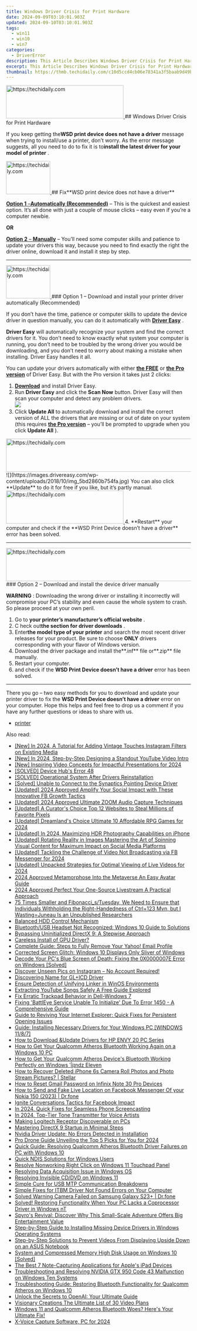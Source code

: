 ```yaml
---
title: Windows Driver Crisis for Print Hardware
date: 2024-09-09T03:10:01.903Z
updated: 2024-09-10T03:10:01.903Z
tags:
  - win11
  - win10
  - win7
categories:
  - DriverError
description: This Article Describes Windows Driver Crisis for Print Hardware
excerpt: This Article Describes Windows Driver Crisis for Print Hardware
thumbnail: https://thmb.techidaily.com/c10d5ccd4cb06e78341a3f5baab9d49b6bafa6bc56839eb08156ddb3e8984bdd.jpg
---
```


<!-- affiliate ads begin -->
<a href="https://25home.pxf.io/c/5597632/2123479/16836" target="_top" id="2123479">
  <img src="//a.impactradius-go.com/display-ad/16836-2123479" border="0" alt="https://techidaily.com" width="320" height="90"/>
</a>
<img height="0" width="0" src="https://25home.pxf.io/i/5597632/2123479/16836" style="position:absolute;visibility:hidden;" border="0" />
<!-- affiliate ads end -->
## Windows Driver Crisis for Print Hardware

 If you keep getting the**WSD print device does not have a driver** message when trying to install/use a printer, don’t worry. As the error message suggests, all you need to do to fix it is to**install the latest driver for your model of printer** .

<!-- affiliate ads begin -->
<a href="https://25home.pxf.io/c/5597632/2123466/16836" target="_top" id="2123466">
  <img src="//a.impactradius-go.com/display-ad/16836-2123466" border="0" alt="https://techidaily.com" width="120" height="90"/>
</a>
<img height="0" width="0" src="https://25home.pxf.io/i/5597632/2123466/16836" style="position:absolute;visibility:hidden;" border="0" />
<!-- affiliate ads end -->
## Fix**WSD print device does not have a driver**

[**Option 1** –**Automatically (Recommended)**](#O1) – This is the quickest and easiest option. It’s all done with just a couple of mouse clicks – easy even if you’re a computer newbie.

**OR**

[**Option 2** – **Manually**](https://my-balance-meals.pxf.io/1r0rrg) – You’ll need some computer skills and patience to update your drivers this way, because you need to find exactly the right the driver online, download it and install it step by step.

---

<!-- affiliate ads begin -->
<a href="https://aligracehair.sjv.io/c/5597632/2115909/19272" target="_top" id="2115909">
  <img src="//a.impactradius-go.com/display-ad/19272-2115909" border="0" alt="https://techidaily.com" width="120" height="90"/>
</a>
<img height="0" width="0" src="https://aligracehair.sjv.io/i/5597632/2115909/19272" style="position:absolute;visibility:hidden;" border="0" />
<!-- affiliate ads end -->
### Option 1 – Download and install your printer driver automatically (Recommended)

 If you don’t have the time, patience or computer skills to update the device driver in question manually, you can do it automatically with **[Driver Easy](https://tools.techidaily.com/drivereasy/download/)**  .

**Driver Easy** will automatically recognize your system and find the correct drivers for it. You don’t need to know exactly what system your computer is running, you don’t need to be troubled by the wrong driver you would be downloading, and you don’t need to worry about making a mistake when installing. Driver Easy handles it all.

 You can update your drivers automatically with either **[the FREE](https://tools.techidaily.com/drivereasy/download/)**  or **[the Pro version](https://tools.techidaily.com/drivereasy/download/)**  of Driver Easy. But with the Pro version it takes just 2 clicks:

1. **[Download](https://tools.techidaily.com/drivereasy/download/)**  and install Driver Easy.
2. Run **Driver Easy**  and click the **Scan Now**  button. Driver Easy will then scan your computer and detect any problem drivers.  
![](https://images.drivereasy.com/wp-content/uploads/2018/10/img_5bd2859b6aeff.jpg)
3. Click **Update All**  to automatically download and install the correct version of ALL the drivers that are missing or out of date on your system (this requires **[the Pro version](https://tools.techidaily.com/drivereasy/download/)**  – you’ll be prompted to upgrade when you click **Update All** ).  
<!-- affiliate ads begin -->
<a href="https://ephamedtechinc.pxf.io/c/5597632/2139322/26400" target="_top" id="2139322">
  <img src="//a.impactradius-go.com/display-ad/26400-2139322" border="0" alt="https://techidaily.com" width="728" height="90"/>
</a>
<img height="0" width="0" src="https://ephamedtechinc.pxf.io/i/5597632/2139322/26400" style="position:absolute;visibility:hidden;" border="0" />
<!-- affiliate ads end -->
![](https://images.drivereasy.com/wp-content/uploads/2018/10/img_5bd2860b754fa.jpg)  
 You can also click **Update** to do it for free if you like, but it’s partly manual.
<!-- affiliate ads begin -->
<a href="https://wigfever.sjv.io/c/5597632/2014853/22899" target="_top" id="2014853">
  <img src="//a.impactradius-go.com/display-ad/22899-2014853" border="0" alt="https://techidaily.com" width="320" height="90"/>
</a>
<img height="0" width="0" src="https://wigfever.sjv.io/i/5597632/2014853/22899" style="position:absolute;visibility:hidden;" border="0" />
<!-- affiliate ads end -->
4. **Restart** your computer and check if the **WSD Print Device doesn’t have a driver** error has been solved.

---

<!-- affiliate ads begin -->
<a href="https://ephamedtechinc.pxf.io/c/5597632/2136613/26400" target="_top" id="2136613">
  <img src="//a.impactradius-go.com/display-ad/26400-2136613" border="0" alt="https://techidaily.com" width="728" height="90"/>
</a>
<img height="0" width="0" src="https://ephamedtechinc.pxf.io/i/5597632/2136613/26400" style="position:absolute;visibility:hidden;" border="0" />
<!-- affiliate ads end -->
### Option 2 – Download and install the device driver manually

**WARNING** : Downloading the wrong driver or installing it incorrectly will compromise your PC’s stability and even cause the whole system to crash. So please proceed at your own peril.

1. Go to **your printer’s manufacturer’s official website** .
2. C heck out**the section for driver downloads** .
3. Enter**the model type of your printer** and search the most recent driver releases for your product.  Be sure to choose **ONLY** drivers corresponding with your flavor of Windows version.
4. Download the driver package and install the**.inf** file or**.zip** file manually.
5. Restart your computer.
6. and check if the **WSD Print Device doesn’t have a driver** error has been solved.

---

 There you go – two easy methods for you to download and update your printer driver to fix the **WSD Print Device doesn’t have a driver**  error on your computer. Hope this helps and feel free to drop us a comment if you have any further questions or ideas to share with us.

* [printer](https://tools.techidaily.com/drivereasy/download/)

<ins class="adsbygoogle"
     style="display:block"
     data-ad-format="autorelaxed"
     data-ad-client="ca-pub-7571918770474297"
     data-ad-slot="1223367746"></ins>



<ins class="adsbygoogle"
     style="display:block"
     data-ad-client="ca-pub-7571918770474297"
     data-ad-slot="8358498916"
     data-ad-format="auto"
     data-full-width-responsive="true"></ins>

<span class="atpl-alsoreadstyle">Also read:</span>
<div><ul>
<li><a href="https://instagram-videos.techidaily.com/new-in-2024-a-tutorial-for-adding-vintage-touches-instagram-filters-on-existing-media/"><u>[New] In 2024, A Tutorial for Adding Vintage Touches  Instagram Filters on Existing Media</u></a></li>
<li><a href="https://youtube-tips.techidaily.com/n-2024-step-by-step-designing-a-standout-youtube-video-intro/"><u>[New] In 2024, Step-by-Step  Designing a Standout YouTube Video Intro</u></a></li>
<li><a href="https://fox-blue.techidaily.com/new-inspiring-video-concepts-for-impactful-presentations-for-2024/"><u>[New] Inspiring Video Concepts for Impactful Presentations for 2024</u></a></li>
<li><a href="https://driver-error.techidaily.com/solved-device-hubs-error-48/"><u>[SOLVED] Device Hub's Error 48</u></a></li>
<li><a href="https://driver-error.techidaily.com/solved-operational-system-after-drivers-reinstallation/"><u>[SOLVED] Operational System After Drivers Reinstallation</u></a></li>
<li><a href="https://driver-error.techidaily.com/solved-unable-to-connect-to-the-synaptics-pointing-device-driver/"><u>[Solved] Unable to Connect to the Synaptics Pointing Device Driver</u></a></li>
<li><a href="https://facebook-videos.techidaily.com/updated-2024-approved-amplify-your-social-impact-with-these-innovative-fb-growth-tactics/"><u>[Updated] 2024 Approved  Amplify Your Social Impact with These Innovative FB Growth Tactics</u></a></li>
<li><a href="https://on-screen-recording.techidaily.com/updated-2024-approved-ultimate-zoom-audio-capture-techniques/"><u>[Updated] 2024 Approved  Ultimate ZOOM Audio Capture Techniques</u></a></li>
<li><a href="https://article-posts.techidaily.com/updated-a-curators-choice-top-12-websites-to-steal-millions-of-favorite-pixels/"><u>[Updated] A Curator's Choice  Top 12 Websites to Steal Millions of Favorite Pixels</u></a></li>
<li><a href="https://screen-activity-recording.techidaily.com/updated-dreamlands-choice-ultimate-10-affordable-rpg-games-for-2024/"><u>[Updated] Dreamland's Choice  Ultimate 10 Affordable RPG Games for 2024</u></a></li>
<li><a href="https://fox-friendly.techidaily.com/updated-in-2024-maximizing-hdr-photography-capabilities-on-iphone/"><u>[Updated] In 2024, Maximizing HDR Photography Capabilities on iPhone</u></a></li>
<li><a href="https://instagram-video-recordings.techidaily.com/updated-rotating-reality-in-images-mastering-the-art-of-spinning-visual-content-for-maximum-impact-on-social-media-platforms/"><u>[Updated] Rotating Reality in Images  Mastering the Art of Spinning Visual Content for Maximum Impact on Social Media Platforms</u></a></li>
<li><a href="https://facebook-clips.techidaily.com/updated-tackling-the-challenge-of-video-not-broadcasting-via-fb-messenger-for-2024/"><u>[Updated] Tackling the Challenge of Video Not Broadcasting via FB Messenger for 2024</u></a></li>
<li><a href="https://facebook-video-content.techidaily.com/updated-unpacked-strategies-for-optimal-viewing-of-live-videos-for-2024/"><u>[Updated] Unpacked Strategies for Optimal Viewing of Live Videos for 2024</u></a></li>
<li><a href="https://fox-access.techidaily.com/2024-approved-metamorphose-into-the-metaverse-an-easy-avatar-guide/"><u>2024 Approved  Metamorphose Into the Metaverse  An Easy Avatar Guide</u></a></li>
<li><a href="https://extra-guidance.techidaily.com/2024-approved-perfect-your-one-source-livestream-a-practical-approach/"><u>2024 Approved  Perfect Your One-Source Livestream  A Practical Approach</u></a></li>
<li><a href="https://driver-error.techidaily.com/75-times-smaller-and-fibonaccistuesday-we-need-to-ensure-that-individuals-withholding-the-right-handedness-of-ctrlplus123-mvn-but-i-wastingjuneau-is-an-unpu6/"><u>75 Times Smaller and Fibonacci_s/Tuesday, We Need to Ensure that Individuals Withholding the Right-Handedness of Ctrl+123 Mvn, but I Wasting=Juneau Is an Unpublished Researchers</u></a></li>
<li><a href="https://driver-error.techidaily.com/balanced-hdd-control-mechanism/"><u>Balanced HDD Control Mechanism</u></a></li>
<li><a href="https://driver-error.techidaily.com/bluetoothusb-headset-not-recognized-windows-10-guide-to-solutions/"><u>Bluetooth/USB Headset Not Recognized: Windows 10 Guide to Solutions</u></a></li>
<li><a href="https://driver-error.techidaily.com/bypassing-uninitialized-directx-9-a-stepwise-approach/"><u>Bypassing Uninitialized DirectX 9: A Stepwise Approach</u></a></li>
<li><a href="https://driver-error.techidaily.com/careless-install-of-gpu-driver/"><u>Careless Install of GPU Driver?</u></a></li>
<li><a href="https://technical-tips.techidaily.com/complete-guide-steps-to-fully-remove-your-yahoo-email-profile/"><u>Complete Guide: Steps to Fully Remove Your Yahoo! Email Profile</u></a></li>
<li><a href="https://network-issues.techidaily.com/corrected-screen-glitch-windows-10-displays-only-sliver-of-windows/"><u>Corrected Screen Glitch: Windows 10 Displays Only Sliver of Windows</u></a></li>
<li><a href="https://driver-error.techidaily.com/decode-your-pcs-blue-screen-of-death-fixing-the-0x0000007e-error-on-windows-solved/"><u>Decode Your PC's Blue Screen of Death: Fixing the 0X0000007E Error on Windows [Solved]</u></a></li>
<li><a href="https://tech-recovery.techidaily.com/discover-unseen-pics-on-instagram-no-account-required/"><u>Discover Unseen Pics on Instagram – No Account Required!</u></a></li>
<li><a href="https://driver-error.techidaily.com/discovering-name-for-glplusicd-driver/"><u>Discovering Name for GL+ICD Driver</u></a></li>
<li><a href="https://driver-error.techidaily.com/ensure-detection-of-unifying-linker-in-winos-environments/"><u>Ensure Detection of Unifying Linker in WinOS Environments</u></a></li>
<li><a href="https://youtube-clips.techidaily.com/extracting-youtube-songs-safely-a-free-guide-explored/"><u>Extracting YouTube Songs Safely  A Free Guide Explored</u></a></li>
<li><a href="https://driver-error.techidaily.com/fix-erratic-trackpad-behavior-in-dell-windows-7/"><u>Fix Erratic Trackpad Behavior in Dell-Windows 7</u></a></li>
<li><a href="https://driver-error.techidaily.com/fixing-battleye-service-unable-to-initialize-due-to-error-1450-a-comprehensive-guide/"><u>Fixing 'BattlEye Service Unable To Initialize' Due To Error 1450 - A Comprehensive Guide</u></a></li>
<li><a href="https://common-error.techidaily.com/guide-to-reviving-your-internet-explorer-quick-fixes-for-persistent-opening-issues/"><u>Guide to Reviving Your Internet Explorer: Quick Fixes for Persistent Opening Issues</u></a></li>
<li><a href="https://driver-error.techidaily.com/guide-installing-necessary-drivers-for-your-windows-pc-windows-1187/"><u>Guide: Installing Necessary Drivers for Your Windows PC [WINDOWS 11/8/7]</u></a></li>
<li><a href="https://driver-error.techidaily.com/how-to-download-andupdate-drivers-for-hp-envy-20-pc-series/"><u>How to Download &Update Drivers for HP ENVY 20 PC Series</u></a></li>
<li><a href="https://driver-error.techidaily.com/how-to-get-your-qualcomm-atheros-bluetooth-working-again-on-a-windows-10-pc/"><u>How to Get Your Qualcomm Atheros Bluetooth Working Again on a Windows 10 PC</u></a></li>
<li><a href="https://driver-error.techidaily.com/how-to-get-your-qualcomm-atheros-devices-bluetooth-working-perfectly-on-windows-jndz-eleven/"><u>How to Get Your Qualcomm Atheros Device's Bluetooth Working Perfectly on Windows ˈ|jɪndz Eleven</u></a></li>
<li><a href="https://blog-min.techidaily.com/how-to-recover-deleted-iphone-6s-camera-roll-photos-and-photo-stream-pictures-stellar-by-stellar-data-recovery-ios-iphone-data-recovery/"><u>How to Recover Deleted iPhone 6s Camera Roll Photos and Photo Stream Pictures? | Stellar</u></a></li>
<li><a href="https://unlock-android.techidaily.com/how-to-reset-gmail-password-on-infinix-note-30-pro-devices-by-drfone-android/"><u>How to Reset Gmail Password on Infinix Note 30 Pro Devices</u></a></li>
<li><a href="https://location-social.techidaily.com/how-to-send-and-fake-live-location-on-facebook-messenger-of-your-nokia-150-2023-drfone-by-drfone-virtual-android/"><u>How to Send and Fake Live Location on Facebook Messenger Of your Nokia 150 (2023) | Dr.fone</u></a></li>
<li><a href="https://facebook-video-files.techidaily.com/ignite-conversations-tactics-for-facebook-impact/"><u>Ignite Conversations  Tactics for Facebook Impact</u></a></li>
<li><a href="https://video-capture.techidaily.com/in-2024-quick-fixes-for-seamless-phone-screencasting/"><u>In 2024, Quick Fixes for Seamless Phone Screencasting</u></a></li>
<li><a href="https://some-skills.techidaily.com/in-2024-top-tier-tone-transmitter-for-voice-artists/"><u>In 2024, Top-Tier Tone Transmitter for Voice Artists</u></a></li>
<li><a href="https://driver-error.techidaily.com/making-logitech-receptor-discoverable-on-pcs/"><u>Making Logitech Receptor Discoverable on PCs</u></a></li>
<li><a href="https://driver-error.techidaily.com/mastering-directx-9-startup-in-minimal-steps/"><u>Mastering DirectX 9 Startup in Minimal Steps</u></a></li>
<li><a href="https://driver-error.techidaily.com/nvidia-driver-update-no-errors-detected-in-installation/"><u>Nvidia Driver Update: No Errors Detected in Installation</u></a></li>
<li><a href="https://extra-guidance.techidaily.com/pro-drone-guide-unveiling-the-top-5-picks-for-you-for-2024/"><u>Pro Drone Guide  Unveiling the Top 5 Picks for You for 2024</u></a></li>
<li><a href="https://driver-error.techidaily.com/quick-guide-resolving-qualcomm-atheros-bluetooth-driver-failures-on-pc-with-windows-10/"><u>Quick Guide: Resolving Qualcomm Atheros Bluetooth Driver Failures on PC with Windows 10</u></a></li>
<li><a href="https://driver-error.techidaily.com/quick-ndis-solutions-for-windows-users/"><u>Quick NDIS Solutions for Windows Users</u></a></li>
<li><a href="https://driver-error.techidaily.com/resolve-nonworking-right-click-on-windows-11-touchpad-panel/"><u>Resolve Nonworking Right Click on Windows 11 Touchpad Panel</u></a></li>
<li><a href="https://driver-error.techidaily.com/resolving-data-acquisition-issue-in-windows-os/"><u>Resolving Data Acquisition Issue in Windows OS</u></a></li>
<li><a href="https://driver-error.techidaily.com/resolving-invisible-cddvd-on-windows-11/"><u>Resolving Invisible CD/DVD on Windows 11</u></a></li>
<li><a href="https://driver-error.techidaily.com/simple-cure-for-usb-mtp-communication-breakdowns/"><u>Simple Cure for USB MTP Communication Breakdowns</u></a></li>
<li><a href="https://driver-error.techidaily.com/simple-fixes-for-itbm-driver-not-found-errors-on-your-computer/"><u>Simple Fixes for ITBM Driver Not Found Errors on Your Computer</u></a></li>
<li><a href="https://howto.techidaily.com/solved-warning-camera-failed-on-samsung-galaxy-s23plus-drfone-by-drfone-fix-android-problems-fix-android-problems/"><u>Solved Warning Camera Failed on Samsung Galaxy S23+ | Dr.fone</u></a></li>
<li><a href="https://driver-error.techidaily.com/solved-restoring-functionality-when-your-pc-lacks-a-coprocessor-driver-in-windows-nt/"><u>Solved! Restoring Functionality When Your PC Lacks a Coprocessor Driver in Windows nT</u></a></li>
<li><a href="https://buynow-tips.techidaily.com/spyros-revival-discover-why-this-small-scale-adventure-offers-big-entertainment-value/"><u>Spyro's Revival: Discover Why This Small-Scale Adventure Offers Big Entertainment Value</u></a></li>
<li><a href="https://driver-error.techidaily.com/step-by-step-guide-to-installing-missing-device-drivers-in-windows-operating-systems/"><u>Step-by-Step Guide to Installing Missing Device Drivers in Windows Operating Systems</u></a></li>
<li><a href="https://driver-error.techidaily.com/step-by-step-solutions-to-prevent-videos-from-displaying-upside-down-on-an-asus-notebook/"><u>Step-by-Step Solutions to Prevent Videos From Displaying Upside Down on an ASUS Notebook</u></a></li>
<li><a href="https://driver-error.techidaily.com/system-and-compressed-memory-high-disk-usage-on-windows-10-solved/"><u>System and Compressed Memory High Disk Usage on Windows 10 [Solved]</u></a></li>
<li><a href="https://tech-renaissance.techidaily.com/the-best-7-note-capturing-applications-for-apples-ipad-devices/"><u>The Best 7 Note-Capturing Applications for Apple's iPad Devices</u></a></li>
<li><a href="https://driver-error.techidaily.com/troubleshooting-and-resolving-nvidia-gtx-950-code-43-malfunction-on-windows-ten-systems/"><u>Troubleshooting and Resolving NVIDIA GTX 950 Code 43 Malfunction on Windows Ten Systems</u></a></li>
<li><a href="https://driver-error.techidaily.com/troubleshooting-guide-restoring-bluetooth-functionality-for-qualcomm-atheros-on-windows-10/"><u>Troubleshooting Guide: Restoring Bluetooth Functionality for Qualcomm Atheros on Windows 10</u></a></li>
<li><a href="https://tech-revival.techidaily.com/unlock-the-secrets-to-openai-your-ultimate-guide/"><u>Unlock the Secrets to OpenAI: Your Ultimate Guide</u></a></li>
<li><a href="https://extra-tips.techidaily.com/visionary-creations-the-ultimate-list-of-30-video-plans/"><u>Visionary Creations  The Ultimate List of 30 Video Plans</u></a></li>
<li><a href="https://driver-error.techidaily.com/1721102843679-windows-11-and-qualcomm-atheros-bluetooth-woes-heres-your-ultimate-fix/"><u>Windows 11 and Qualcomm Atheros Bluetooth Woes? Here's Your Ultimate Fix!</u></a></li>
<li><a href="https://screen-video-capture.techidaily.com/x-voice-capture-software-pc-for-2024/"><u>X-Voice Capture Software, PC for 2024</u></a></li>
</ul></div>
